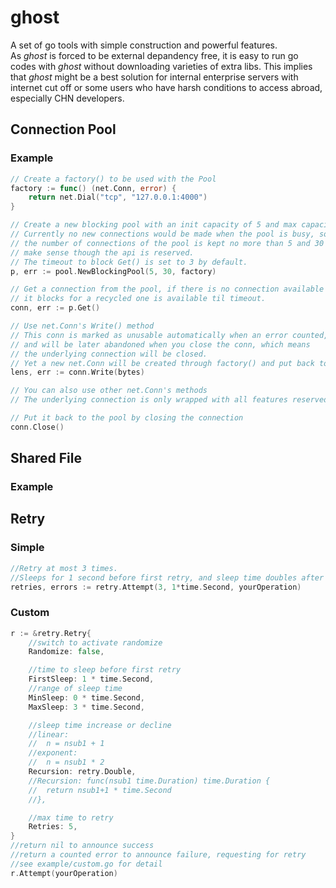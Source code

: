 # ghost
A set of go tools with simple construction and powerful features.  
As _ghost_ is forced to be external depandency free, 
it is easy to run go codes with _ghost_ without downloading varieties of extra libs.
This implies that _ghost_ might be a best solution for internal enterprise servers with internet cut off
or some users who have harsh conditions to access abroad, especially CHN developers.
## Connection Pool

### Example

```go
// Create a factory() to be used with the Pool
factory := func() (net.Conn, error) {
    return net.Dial("tcp", "127.0.0.1:4000")
}

// Create a new blocking pool with an init capacity of 5 and max capacity of 30.
// Currently no new connections would be made when the pool is busy, so
// the number of connections of the pool is kept no more than 5 and 30 does not
// make sense though the api is reserved. 
// The timeout to block Get() is set to 3 by default.
p, err := pool.NewBlockingPool(5, 30, factory)

// Get a connection from the pool, if there is no connection available
// it blocks for a recycled one is available til timeout.
conn, err := p.Get()

// Use net.Conn's Write() method
// This conn is marked as unusable automatically when an error counted,
// and will be later abandoned when you close the conn, which means
// the underlying connection will be closed.
// Yet a new net.Conn will be created through factory() and put back to the pool. 
lens, err := conn.Write(bytes)

// You can also use other net.Conn's methods
// The underlying connection is only wrapped with all features reserved.

// Put it back to the pool by closing the connection
conn.Close()

```

## Shared File

### Example

## Retry

### Simple

```go
//Retry at most 3 times.
//Sleeps for 1 second before first retry, and sleep time doubles after each time it retries
retries, errors := retry.Attempt(3, 1*time.Second, yourOperation)
```

### Custom

```go
r := &retry.Retry{
	//switch to activate randomize
	Randomize: false,

	//time to sleep before first retry
	FirstSleep: 1 * time.Second,
	//range of sleep time
	MinSleep: 0 * time.Second,
	MaxSleep: 3 * time.Second,

	//sleep time increase or decline
	//linear:
	//	n = nsub1 + 1
	//exponent:
	//	n = nsub1 * 2
	Recursion: retry.Double,
	//Recursion: func(nsub1 time.Duration) time.Duration {
	//	return nsub1+1 * time.Second
	//},

	//max time to retry
	Retries: 5,
}
//return nil to announce success
//return a counted error to announce failure, requesting for retry
//see example/custom.go for detail
r.Attempt(yourOperation)
```
